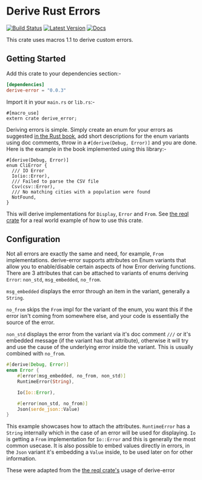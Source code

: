 # Derive Rust Errors

[![Build Status](https://travis-ci.org/rushmorem/derive-error.svg?branch=master)](https://travis-ci.org/rushmorem/derive-error) [![Latest Version](https://img.shields.io/crates/v/derive-error.svg)](https://crates.io/crates/derive-error) [![Docs](https://docs.rs/derive-error/badge.svg)](https://docs.rs/derive-error)

This crate uses macros 1.1 to derive custom errors.

## Getting Started

Add this crate to your dependencies section:-

```toml
[dependencies]
derive-error = "0.0.3"
```

Import it in your `main.rs` or `lib.rs`:-

```rust,ignore
#[macro_use]
extern crate derive_error;
```

Deriving errors is simple. Simply create an enum for your errors as suggested [in the Rust book](https://doc.rust-lang.org/book/error-handling.html#error-handling-with-a-custom-type), add short descriptions for the enum variants using doc comments, throw in a `#[derive(Debug, Error)]` and you are done. Here is the example in the book implemented using this library:-

```rust,norun
#[derive(Debug, Error)]
enum CliError {
  /// IO Error
  Io(io::Error),
  /// Failed to parse the CSV file
  Csv(csv::Error),
  /// No matching cities with a population were found
  NotFound,
}
```

This will derive implementations for `Display`, `Error` and `From`. See [the reql crate](https://github.com/rust-rethinkdb/reql/blob/master/src/errors.rs) for a real world example of how to use this crate.

## Configuration

Not all errors are exactly the same and need, for example, `From` implementations. derive-error supports attributes on Enum variants that allow you to enable/disable certain aspects of how Error deriving functions. There are 3 attributes that can be attached to variants of enums deriving `Error`: `non_std`, `msg_embedded`, `no_from`.

`msg_embedded` displays the error through an item in the variant, generally a `String`.

`no_from` skips the `From` impl for the variant of the enum, you want this if the error isn't coming from somewhere else, and your code is essentially the source of the error.

`non_std` displays the error from the variant via it's doc comment `///` or it's embedded message (if the variant has that attribute), otherwise it will try and use the cause of the underlying error inside the variant. This is usually combined with `no_from`.

```rust
#[derive(Debug, Error)]
enum Error {
	#[error(msg_embedded, no_from, non_std)]
	RuntimeError(String),

	Io(Io::Error),

	#[error(non_std, no_from)]
	Json(serde_json::Value)
}
```

This example showcases how to attach the attributes. `RuntimeError` has a `String` internally which in the case of an error will be used for displaying. `Io` is getting a `From` implementation for `Io::Error` and this is generally the most common usecase. It is also possible to embed values directly in errors, in the `Json` variant it's embedding a `Value` inside, to be used later on for other information.

These were adapted from the [the reql crate's](https://github.com/rust-rethinkdb/reql/blob/master/src/errors.rs) usage of derive-error
